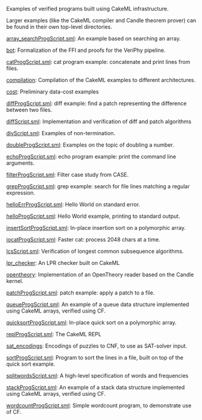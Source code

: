 Examples of verified programs built using CakeML infrastructure.

Larger examples (like the CakeML compiler and Candle theorem prover) can be
found in their own top-level directories.

[array_searchProgScript.sml](array_searchProgScript.sml):
An example based on searching an array.

[bot](bot):
Formalization of the FFI and proofs for the VeriPhy pipeline.

[catProgScript.sml](catProgScript.sml):
cat program example: concatenate and print lines from files.

[compilation](compilation):
Compilation of the CakeML examples to different architectures.

[cost](cost):
Preliminary data-cost examples

[diffProgScript.sml](diffProgScript.sml):
diff example: find a patch representing the difference between two files.

[diffScript.sml](diffScript.sml):
Implementation and verification of diff and patch algorithms

[divScript.sml](divScript.sml):
Examples of non-termination.

[doubleProgScript.sml](doubleProgScript.sml):
Examples on the topic of doubling a number.

[echoProgScript.sml](echoProgScript.sml):
echo program example: print the command line arguments.

[filterProgScript.sml](filterProgScript.sml):
Filter case study from CASE.

[grepProgScript.sml](grepProgScript.sml):
grep example: search for file lines matching a regular expression.

[helloErrProgScript.sml](helloErrProgScript.sml):
Hello World on standard error.

[helloProgScript.sml](helloProgScript.sml):
Hello World example, printing to standard output.

[insertSortProgScript.sml](insertSortProgScript.sml):
In-place insertion sort on a polymorphic array.

[iocatProgScript.sml](iocatProgScript.sml):
Faster cat: process 2048 chars at a time.

[lcsScript.sml](lcsScript.sml):
Verification of longest common subsequence algorithms.

[lpr_checker](lpr_checker):
An LPR checker built on CakeML

[opentheory](opentheory):
Implementation of an OpenTheory reader based on the Candle kernel.

[patchProgScript.sml](patchProgScript.sml):
patch example: apply a patch to a file.

[queueProgScript.sml](queueProgScript.sml):
An example of a queue data structure implemented using CakeML arrays, verified
using CF.

[quicksortProgScript.sml](quicksortProgScript.sml):
In-place quick sort on a polymorphic array.

[replProgScript.sml](replProgScript.sml):
The CakeML REPL

[sat_encodings](sat_encodings):
Encodings of puzzles to CNF, to use as SAT-solver input.

[sortProgScript.sml](sortProgScript.sml):
Program to sort the lines in a file, built on top of the quick sort example.

[splitwordsScript.sml](splitwordsScript.sml):
A high-level specification of words and frequencies

[stackProgScript.sml](stackProgScript.sml):
An example of a stack data structure implemented using CakeML arrays, verified
using CF.

[wordcountProgScript.sml](wordcountProgScript.sml):
Simple wordcount program, to demonstrate use of CF.
